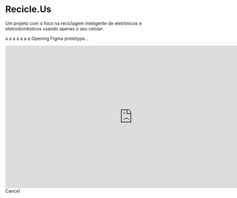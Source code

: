 # Recicle.Us
Um projeto com o foco na reciclagem inteligente de eletrônicos e eletrodomésticos usando apenas o seu celular.

a
a
a
a
a
a
a
Opening Figma prototype...
<iframe style="border: 1px solid rgba(0, 0, 0, 0.1);" width="800" height="450" src="https://www.figma.com/embed?embed_host=share&url=https%3A%2F%2Fwww.figma.com%2Fproto%2FQpzWijcNNaklh70Mg5nn4N%2FRecicle.Us-prototipo-D%3Fnode-id%3D4%253A1337%26scaling%3Dscale-down" allowfullscreen></iframe>
Cancel
